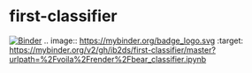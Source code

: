 # first-classifier

[![Binder](https://mybinder.org/badge_logo.svg)](https://mybinder.org/v2/gh/ib2ds/first-classifier/master?urlpath=%2Fvoila%2Frender%2Fbear_classifier.ipynb)
.. image:: https://mybinder.org/badge_logo.svg
 :target: https://mybinder.org/v2/gh/ib2ds/first-classifier/master?urlpath=%2Fvoila%2Frender%2Fbear_classifier.ipynb
